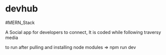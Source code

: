 # devhub 
#MERN_Stack

A Social app for developers to connect,
It is coded while following traversy media

to run after pulling and installing node modules
=> npm run dev
